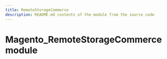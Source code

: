 ```yaml
---
title: RemoteStorageCommerce
description: README.md contents of the module from the source code
---
```


# Magento_RemoteStorageCommerce module

